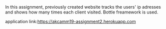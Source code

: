 In this assignment, previously created website tracks the users' ip adresses and shows how many times each client visited. Bottle freamework is used.

application link:https://akcamm19-assignment2.herokuapp.com
